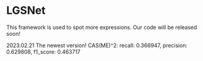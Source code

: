 # LGSNet
This framework is used to spot more expressions.
Our code will be released soon!

2023.02.21
The newest version!
CAS(ME)^2: recall: 0.366947, precision: 0.629808, f1_score: 0.463717 

